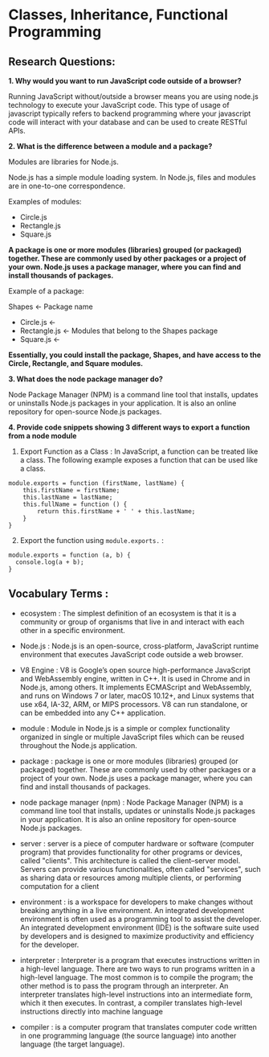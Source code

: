 # Classes, Inheritance, Functional Programming

## Research Questions:

**1. Why would you want to run JavaScript code outside of a browser?**

Running JavaScript without/outside a browser means you are using node.js technology to execute your JavaScript code. This type of usage of javascript typically refers to backend programming where your javascript code will interact with your database and can be used to create RESTful APIs.

**2. What is the difference between a module and a package?**

Modules are libraries for Node.js.

Node.js has a simple module loading system. In Node.js, files and modules are in one-to-one correspondence.

Examples of modules:

- Circle.js
- Rectangle.js
- Square.js

**A package is one or more modules (libraries) grouped (or packaged) together. These are commonly used by other packages or a project of your own. Node.js uses a package manager, where you can find and install thousands of packages.**

Example of a package:

Shapes             <- Package name
  - Circle.js      <-
  - Rectangle.js   <- Modules that belong to the Shapes package
  - Square.js      <-

**Essentially, you could install the package, Shapes, and have access to the Circle, Rectangle, and Square modules.**

**3. What does the node package manager do?**

Node Package Manager (NPM) is a command line tool that installs, updates or uninstalls Node.js packages in your application. It is also an online repository for open-source Node.js packages.

**4. Provide code snippets showing 3 different ways to export a function from a node module**

1. Export Function as a Class :
In JavaScript, a function can be treated like a class. The following example exposes a function that can be used like a class.
```
module.exports = function (firstName, lastName) {
    this.firstName = firstName;
    this.lastName = lastName;
    this.fullName = function () { 
        return this.firstName + ' ' + this.lastName;
    }
}
```

2. Export the function using `module.exports.` :

```
module.exports = function (a, b) { 
  console.log(a + b); 
} 
```


## Vocabulary Terms :

- ecosystem : The simplest definition of an ecosystem is that it is a community or group of organisms that live in and interact with each other in a specific environment.

- Node.js : Node.js is an open-source, cross-platform, JavaScript runtime environment that executes JavaScript code outside a web browser.

- V8 Engine : V8 is Google’s open source high-performance JavaScript and WebAssembly engine, written in C++. It is used in Chrome and in Node.js, among others. It implements ECMAScript and WebAssembly, and runs on Windows 7 or later, macOS 10.12+, and Linux systems that use x64, IA-32, ARM, or MIPS processors. V8 can run standalone, or can be embedded into any C++ application.

- module : Module in Node.js is a simple or complex functionality organized in single or multiple JavaScript files which can be reused throughout the Node.js application.

- package : package is one or more modules (libraries) grouped (or packaged) together. These are commonly used by other packages or a project of your own. Node.js uses a package manager, where you can find and install thousands of packages.

- node package manager (npm) : Node Package Manager (NPM) is a command line tool that installs, updates or uninstalls Node.js packages in your application. It is also an online repository for open-source Node.js packages.

- server : server is a piece of computer hardware or software (computer program) that provides functionality for other programs or devices, called "clients". This architecture is called the client–server model. Servers can provide various functionalities, often called "services", such as sharing data or resources among multiple clients, or performing computation for a client

- environment : is a workspace for developers to make changes without breaking anything in a live environment. An integrated development environment is often used as a programming tool to assist the developer. An integrated development environment (IDE) is the software suite used by developers and is designed to maximize productivity and efficiency for the developer.

- interpreter : Interpreter is a program that executes instructions written in a high-level language. There are two ways to run programs written in a high-level language. The most common is to compile the program; the other method is to pass the program through an interpreter. An interpreter translates high-level instructions into an intermediate form, which it then executes. In contrast, a compiler translates high-level instructions directly into machine language

- compiler : is a computer program that translates computer code written in one programming language (the source language) into another language (the target language).